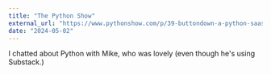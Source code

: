 ```yaml
---
title: "The Python Show"
external_url: "https://www.pythonshow.com/p/39-buttondown-a-python-saas-with"
date: "2024-05-02"
---
```


I chatted about Python with Mike, who was lovely (even though he's using Substack.)
